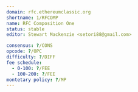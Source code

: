```yaml
---
domain: rfc.ethereumclassic.org
shortname: 1/RFCOMP
name: RFC Composition One
status: stable
editor: Stewart Mackenzie <setori88@gmail.com>

consensus: ?/CONS
opcode: ?/OPC
difficulty: ?/DIFF
fee schedule:
  - 0-100: ?/FEE
  - 100-200: ?/FEE
montetary policy: ?/MP
---
```

